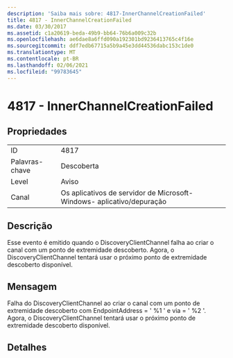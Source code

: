 ```yaml
---
description: 'Saiba mais sobre: 4817-InnerChannelCreationFailed'
title: 4817 - InnerChannelCreationFailed
ms.date: 03/30/2017
ms.assetid: c1a20619-beda-49b9-bb64-76b6a009c32b
ms.openlocfilehash: ae6dae8a6ffd090a192301bd9236413765c4f16e
ms.sourcegitcommit: ddf7edb67715a5b9a45e3dd44536dabc153c1de0
ms.translationtype: MT
ms.contentlocale: pt-BR
ms.lasthandoff: 02/06/2021
ms.locfileid: "99783645"
---
```

# <a name="4817---innerchannelcreationfailed"></a>4817 - InnerChannelCreationFailed

## <a name="properties"></a>Propriedades  
  
|||  
|-|-|  
|ID|4817|  
|Palavras-chave|Descoberta|  
|Level|Aviso|  
|Canal|Os aplicativos de servidor de Microsoft-Windows- aplicativo/depuração|  
  
## <a name="description"></a>Descrição  

 Esse evento é emitido quando o DiscoveryClientChannel falha ao criar o canal com um ponto de extremidade descoberto. Agora, o DiscoveryClientChannel tentará usar o próximo ponto de extremidade descoberto disponível.  
  
## <a name="message"></a>Mensagem  

 Falha do DiscoveryClientChannel ao criar o canal com um ponto de extremidade descoberto com EndpointAddress = ' %1 ' e via = ' %2 '. Agora, o DiscoveryClientChannel tentará usar o próximo ponto de extremidade descoberto disponível.  
  
## <a name="details"></a>Detalhes
